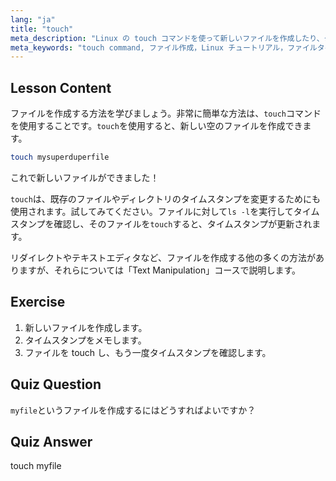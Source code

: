 ```yaml
---
lang: "ja"
title: "touch"
meta_description: "Linux の touch コマンドを使って新しいファイルを作成したり、タイムスタンプを更新したりする方法を学びましょう。この初心者向けのガイドは、ファイル管理を理解するのに役立ちます。"
meta_keywords: "touch command, ファイル作成，Linux チュートリアル，ファイルタイムスタンプ，初心者向け Linux, Linux ガイド，基本コマンド"
---
```


## Lesson Content

ファイルを作成する方法を学びましょう。非常に簡単な方法は、`touch`コマンドを使用することです。`touch`を使用すると、新しい空のファイルを作成できます。

```bash
touch mysuperduperfile
```

これで新しいファイルができました！

`touch`は、既存のファイルやディレクトリのタイムスタンプを変更するためにも使用されます。試してみてください。ファイルに対して`ls -l`を実行してタイムスタンプを確認し、そのファイルを`touch`すると、タイムスタンプが更新されます。

リダイレクトやテキストエディタなど、ファイルを作成する他の多くの方法がありますが、それらについては「Text Manipulation」コースで説明します。

## Exercise

1. 新しいファイルを作成します。
2. タイムスタンプをメモします。
3. ファイルを touch し、もう一度タイムスタンプを確認します。

## Quiz Question

`myfile`というファイルを作成するにはどうすればよいですか？

## Quiz Answer

touch myfile
